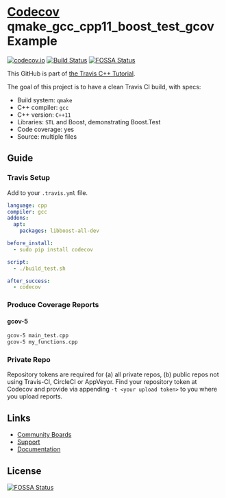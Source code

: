 # [Codecov](https://codecov.io) qmake_gcc_cpp11_boost_test_gcov Example

[![codecov.io](https://codecov.io/github/richelbilderbeek/travis_qmake_gcc_cpp11_boost_test_gcov/coverage.svg?branch=master)](https://codecov.io/github/richelbilderbeek/travis_qmake_gcc_cpp11_boost_test_gcov?branch=master)
[![Build Status](https://travis-ci.org/richelbilderbeek/travis_qmake_gcc_cpp11_boost_test_gcov.svg?branch=master)](https://travis-ci.org/richelbilderbeek/travis_qmake_gcc_cpp11_boost_test_gcov)
[![FOSSA Status](https://app.fossa.com/api/projects/git%2Bgithub.com%2Fcodecov%2Fexample-cpp11_boost.svg?type=shield)](https://app.fossa.com/projects/git%2Bgithub.com%2Fcodecov%2Fexample-cpp11_boost?ref=badge_shield)

This GitHub is part of [the Travis C++ Tutorial](https://github.com/richelbilderbeek/travis_cpp_tutorial).

The goal of this project is to have a clean Travis CI build, with specs:
 * Build system: `qmake`
 * C++ compiler: `gcc`
 * C++ version: `C++11`
 * Libraries: `STL` and Boost, demonstrating Boost.Test
 * Code coverage: yes
 * Source: multiple files

## Guide
### Travis Setup

Add to your `.travis.yml` file.
```yml
language: cpp
compiler: gcc
addons:
  apt:
    packages: libboost-all-dev

before_install:
  - sudo pip install codecov

script:
  - ./build_test.sh

after_success:
  - codecov
```

### Produce Coverage Reports
#### gcov-5
```sh
gcov-5 main_test.cpp
gcov-5 my_functions.cpp
```

### Private Repo
Repository tokens are required for (a) all private repos, (b) public repos not using Travis-CI, CircleCI or AppVeyor. Find your repository token at Codecov and provide via appending `-t <your upload token>` to you where you upload reports.

## Links
- [Community Boards](https://community.codecov.io)
- [Support](https://codecov.io/support)
- [Documentation](https://docs.codecov.io)


## License
[![FOSSA Status](https://app.fossa.com/api/projects/git%2Bgithub.com%2Fcodecov%2Fexample-cpp11_boost.svg?type=large)](https://app.fossa.com/projects/git%2Bgithub.com%2Fcodecov%2Fexample-cpp11_boost?ref=badge_large)